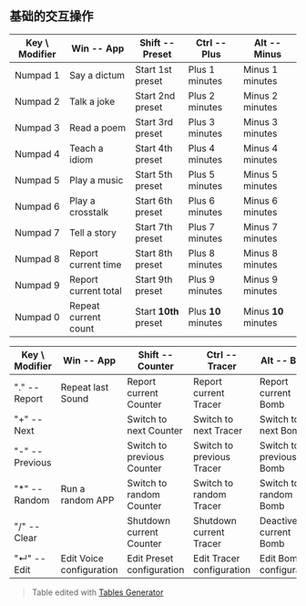 ## 基础的交互操作

| Key \ Modifier | Win -- App           | Shift -- Preset       | Ctrl -- Plus        | Alt -- Minus         |
|:--------------:|----------------------|-----------------------|---------------------|----------------------|
|    Numpad 1    | Say a dictum         | Start 1st preset      | Plus 1 minutes      | Minus 1 minutes      |
|    Numpad 2    | Talk a joke          | Start 2nd preset      | Plus 2 minutes      | Minus 2 minutes      |
|    Numpad 3    | Read a poem          | Start 3rd preset      | Plus 3 minutes      | Minus 3 minutes      |
|    Numpad 4    | Teach a idiom        | Start 4th preset      | Plus 4 minutes      | Minus 4 minutes      |
|    Numpad 5    | Play a music         | Start 5th preset      | Plus 5 minutes      | Minus 5 minutes      |
|    Numpad 6    | Play a crosstalk     | Start 6th preset      | Plus 6 minutes      | Minus 6 minutes      |
|    Numpad 7    | Tell a story         | Start 7th preset      | Plus 7 minutes      | Minus 7 minutes      |
|    Numpad 8    | Report current time  | Start 8th preset      | Plus 8 minutes      | Minus 8 minutes      |
|    Numpad 9    | Report current total | Start 9th preset      | Plus 9 minutes      | Minus 9 minutes      |
|    Numpad 0    | Repeat current count  | Start **10th** preset | Plus **10** minutes | Minus **10** minutes |


| Key \ Modifier  | Win -- App               | Shift -- Counter           | Ctrl -- Tracer            | Alt -- Bomb             |
|-----------------|--------------------------|----------------------------|---------------------------|-------------------------|
| "." -- Report   | Repeat last Sound        | Report current Counter     | Report current Tracer     | Report current Bomb     |
| "+" -- Next     |                          | Switch to next Counter     | Switch to next Tracer     | Switch to next Bomb     |
| "-" -- Previous |                          | Switch to previous Counter | Switch to previous Tracer | Switch to previous Bomb |
| "*" -- Random   | Run a random APP         | Switch to random Counter   | Switch to random Tracer   | Switch to random Bomb   |
| "/" -- Clear    |                          | Shutdown current Counter   | Shutdown current Tracer   | Deactive current Bomb   |
| "↵" -- Edit     | Edit Voice configuration | Edit Preset configuration  | Edit Tracer configuration | Edit Bomb configuration |

> Table edited with [Tables Generator](http://www.tablesgenerator.com/markdown_tables)